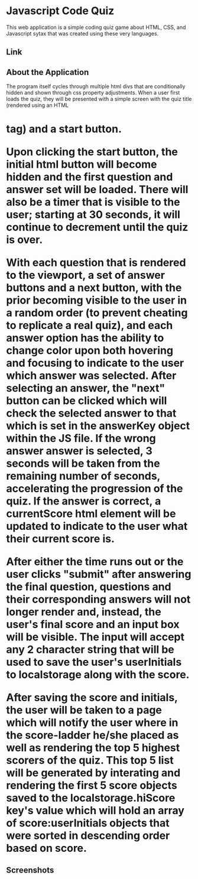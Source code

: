 # Javascript Code Quiz

This web application is a simple coding quiz game about HTML, CSS, and Javascript sytax that was created using these very languages. 

## Link

## About the Application

The program itself cycles through multiple html divs that are conditionally hidden and shown through css property adjustments. When a user first loads the quiz, they will be presented with a simple screen with the quiz title (rendered using an HTML <h1> tag) and a start button.
  
Upon clicking the start button, the initial html button will become hidden and the first question and answer set will be loaded. There will also be a timer that is visible to the user; starting at 30 seconds, it will continue to decrement until the quiz is over. 

With each question that is rendered to the viewport, a set of answer buttons and a next button, with the prior becoming visible to the user in a random order (to prevent cheating to replicate a real quiz), and each answer option has the ability to change color upon both hovering and focusing to indicate to the user which answer was selected. After selecting an answer, the "next" button can be clicked which will check the selected answer to that which is set in the answerKey object within the JS file. If the wrong answer answer is selected, 3 seconds will be taken from the remaining number of seconds, accelerating the progression of the quiz. If the answer is correct, a currentScore html element will be updated to indicate to the user what their current score is. 

After either the time runs out or the user clicks "submit" after answering the final question, questions and their corresponding answers will not longer render and, instead, the user's final score and an input box will be visible. The input will accept any 2 character string that will be used to save the user's userInitials to localstorage along with the score. 

After saving the score and initials, the user will be taken to a page which will notify the user where in the score-ladder he/she placed as well as rendering the top 5 highest scorers of the quiz. This top 5 list will be generated by interating and rendering the first 5 score objects saved to the localstorage.hiScore key's value which will hold an array of score:userInitials objects that were sorted in descending order based on score. 

## Screenshots
